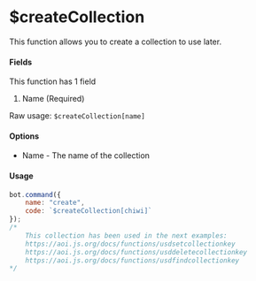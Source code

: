 # $createCollection

This function allows you to create a collection to use later.

#### Fields

This function has 1 field

1. Name \(Required\)

Raw usage: `$createCollection[name]`

#### Options

* Name - The name of the collection

#### Usage

```javascript
bot.command({
    name: "create",
    code: `$createCollection[chiwi]`
});
/*
    This collection has been used in the next examples:
    https://aoi.js.org/docs/functions/usdsetcollectionkey
    https://aoi.js.org/docs/functions/usddeletecollectionkey
    https://aoi.js.org/docs/functions/usdfindcollectionkey
*/
```

